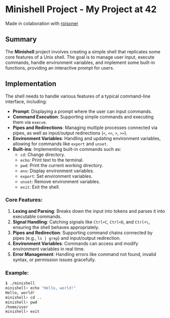 # Minishell Project - My Project at 42

Made in colaboration with [rpisoner](https://github.com/rpisoner)

## Summary
The **Minishell** project involves creating a simple shell that replicates some core features of a Unix shell. The goal is to manage user input, execute commands, handle environment variables, and implement some built-in functions, providing an interactive prompt for users.

## Implementation
The shell needs to handle various features of a typical command-line interface, including:
- **Prompt**: Displaying a prompt where the user can input commands.
- **Command Execution**: Supporting simple commands and executing them via `execve`.
- **Pipes and Redirections**: Managing multiple processes connected via pipes, as well as input/output redirections (`<`, `<<`, `>`, `>>`).
- **Environment Variables**: Handling and updating environment variables, allowing for commands like `export` and `unset`.
- **Built-ins**: Implementing built-in commands such as:
  - `cd`: Change directory.
  - `echo`: Print text to the terminal.
  - `pwd`: Print the current working directory.
  - `env`: Display environment variables.
  - `export`: Set environment variables.
  - `unset`: Remove environment variables.
  - `exit`: Exit the shell.
  
### Core Features:
1. **Lexing and Parsing**: Breaks down the input into tokens and parses it into executable commands.
2. **Signal Handling**: Catching signals like `Ctrl+C`, `Ctrl+D`, and `Ctrl+\`, ensuring the shell behaves appropriately.
3. **Pipes and Redirection**: Supporting command chains connected by pipes (e.g., `ls | grep`) and input/output redirection.
4. **Environment Variables**: Commands can access and modify environment variables in real time.
5. **Error Management**: Handling errors like command not found, invalid syntax, or permission issues gracefully.

### Example:
```sh
$ ./minishell
minishell> echo "Hello, world!"
Hello, world!
minishell> cd ..
minishell> pwd
/home/user
minishell> exit
